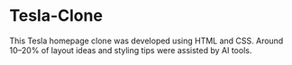 # Tesla-Clone
 This Tesla homepage clone was developed using HTML and CSS. Around 10–20% of layout ideas and styling tips were assisted by AI tools.
